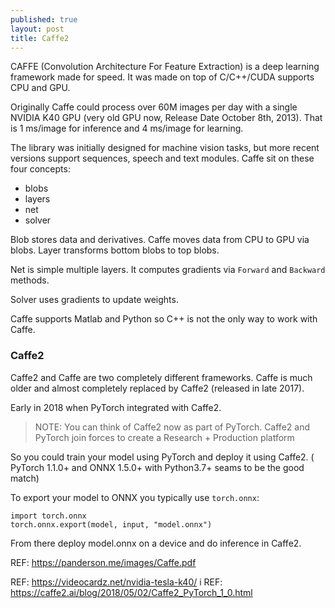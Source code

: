 ```yaml
---
published: true
layout: post
title: Caffe2
---
```


CAFFE (Convolution Architecture For Feature Extraction) is a deep learning framework made for speed. It was made on top of C/C++/CUDA supports CPU and GPU.

Originally Caffe could process over 60M images per day with a single NVIDIA K40 GPU (very old GPU now, Release Date October 8th, 2013). That is 1 ms/image for inference and 4 ms/image for learning.

The library was initially designed for machine vision tasks, but more recent versions support sequences, speech and text modules.
Caffe sit on these four concepts:

* blobs 
* layers
* net
* solver

Blob stores data and derivatives. Caffe moves data from CPU to GPU via blobs.
Layer transforms bottom blobs to top blobs.

Net is simple multiple layers. It computes gradients via `Forward` and `Backward` methods.

Solver uses gradients to update weights.

Caffe supports Matlab and Python so C++ is not the only way to work with Caffe.

### Caffe2 

Caffe2 and Caffe are two completely different frameworks. Caffe is much older and almost completely replaced by Caffe2 (released in late 2017).

Early in 2018 when PyTorch integrated with Caffe2. 

>NOTE: You can think of Caffe2 now as part of PyTorch.
Caffe2 and PyTorch join forces to create a Research + Production platform

So you could train your model using PyTorch and deploy it using Caffe2. 
( PyTorch 1.1.0+ and ONNX 1.5.0+ with Python3.7+ seams to be the good match)

To export your model to ONNX you typically use `torch.onnx`:

    import torch.onnx
    torch.onnx.export(model, input, "model.onnx")

From there deploy model.onnx on a device and do inference in Caffe2.

REF: https://panderson.me/images/Caffe.pdf

REF: https://videocardz.net/nvidia-tesla-k40/
i
REF: https://caffe2.ai/blog/2018/05/02/Caffe2_PyTorch_1_0.html